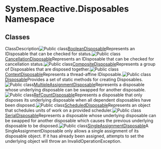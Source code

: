 # System.Reactive.Disposables Namespace

## Classes

ClassDescription![Public class](images\Hh212009.pubclass(en-us,VS.103).gif "Public class")[BooleanDisposable](BooleanDisposable\BooleanDisposable.md)Represents an IDisposable that can be checked for status.![Public class](images\Hh212009.pubclass(en-us,VS.103).gif "Public class")[CancellationDisposable](CancellationDisposable\CancellationDisposable.md)Represents an IDisposable that can be checked for cancellation status.![Public class](images\Hh212009.pubclass(en-us,VS.103).gif "Public class")[CompositeDisposable](CompositeDisposable\CompositeDisposable.md)Represents a group of Disposables that are disposed together.![Public class](images\Hh212009.pubclass(en-us,VS.103).gif "Public class")[ContextDisposable](ContextDisposable\ContextDisposable.md)Represents a thread-affine IDisposable.![Public class](images\Hh212009.pubclass(en-us,VS.103).gif "Public class")[Disposable](Disposable\Disposable.md)Provides a set of static methods for creating Disposables.![Public class](images\Hh212009.pubclass(en-us,VS.103).gif "Public class")[MultipleAssignmentDisposable](MultipleAssignmentDisposable\MultipleAssignmentDisposable.md)Represents a disposable whose underlying disposable can be swapped for another disposable.![Public class](images\Hh212009.pubclass(en-us,VS.103).gif "Public class")[RefCountDisposable](RefCountDisposable\RefCountDisposable.md)Represents a disposable that only disposes its underlying disposable when all dependent disposables have been disposed.![Public class](images\Hh212009.pubclass(en-us,VS.103).gif "Public class")[ScheduledDisposable](ScheduledDisposable\ScheduledDisposable.md)Represents an object that schedules units of work on a provided scheduler.![Public class](images\Hh212009.pubclass(en-us,VS.103).gif "Public class")[SerialDisposable](SerialDisposable\SerialDisposable.md)Represents a disposable whose underlying disposable can be swapped for another disposable which causes the previous underlying disposable to be disposed.![Public class](images\Hh212009.pubclass(en-us,VS.103).gif "Public class")[SingleAssignmentDisposable](SingleAssignmentDisposable\SingleAssignmentDisposable.md)A SingleAssignmentDisposable only allows a single assignment of its disposable object. If it has already been assigned, attempts to set the underlying object will throw an InvalidOperationException.
